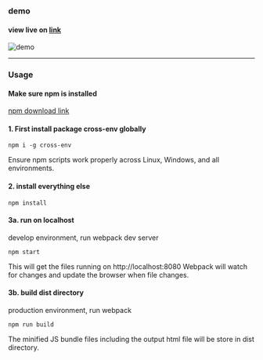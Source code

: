 
### demo

#### view live on [link](https://d3-forcegraph.surge.sh)


![demo](https://github.com/yuchiu/D3-Directed-Graph/blob/master/demo.gif)

****************************************

### Usage 

#### Make sure npm is installed

[npm download link](https://www.npmjs.com/get-npm?utm_source=house&utm_medium=homepage&utm_campaign=free%20orgs&utm_term=Install%20npm)


#### 1. First install package cross-env globally

```
npm i -g cross-env

```
Ensure npm scripts work properly across Linux, Windows, and all environments.

#### 2. install everything else

```
npm install

```

#### 3a. run on localhost
develop environment, run webpack dev server

```
npm start

```
This will get the files running on http://localhost:8080
Webpack will watch for changes and update the browser when file changes.

#### 3b. build dist directory
production environment, run webpack

```
npm run build

```
The minified JS bundle files including the output html file will be store in dist directory.

